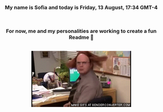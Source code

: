


<div align="center">
<h3 >My name is Sofia and today is Friday, 13 August, 17:34 GMT-4</h3><br>
<h3 >For now, me and my personalities are working to create a fun Readme 👋
</h3><br>
<img src='img/dwight.gif' alt='working...'/>
</div>
